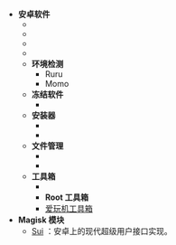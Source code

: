 <!-- # Awesome Root | 令人惊叹的 Root -->

- **安卓软件**
  - <ToolInfo name="Shizuku" />
  - <ToolInfo name="WADB" />
  - <ToolInfo name="App Ops" />
  - <ToolInfo name="Activity Manager" />
  - **环境检测**
    - Ruru
    - Momo
  - **冻结软件**
    - <ToolInfo name="雹" />
  - **安装器**
    - <ToolInfo name="InstallerX" />
    - <ToolInfo name="SAI" />
  - **文件管理**
    - <ToolInfo name="MT 管理器" />
    - <ToolInfo name="质感文件" />
  - **工具箱**
    - <ToolInfo name="搞基工具箱" />
    - **Root 工具箱**
    - [爱玩机工具箱](https://www.coolapk.com/apk/com.byyoung.setting)
- **Magisk 模块**
  - [Sui](https://github.com/RikkaApps/Sui) <Badge type="tip" text="开源：GPL-3.0" />：安卓上的现代超级用户接口实现。

